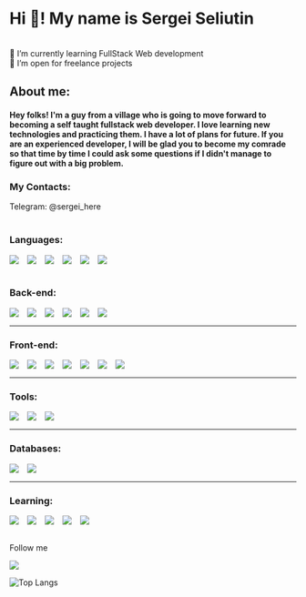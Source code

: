 <!-- ### Hi there  -->

<h1>
     Hi 👋! My name is Sergei Seliutin
  </h1>
<br/>
🌱 I’m currently learning FullStack Web development
<br />
👯 I’m open for freelance projects

<br/>
<h2>About me:</h2>
<h4>
Hey folks! I'm a guy from a village who is going to move forward to becoming a self taught fullstack web developer. I love learning new technologies and practicing them. I have a lot of plans for future. If you are an experienced developer, I will be glad you to become my comrade so that time by time I could ask some questions if I didn't manage to figure out with a big problem.
</h4>
<h3>My Contacts:</h3>
Telegram: @sergei_here
<br />
<br />

<h3>Languages:</h3>

<img align="left" style="margin-right:15px" src="https://img.shields.io/badge/-Python-090909?style=for-the-badge&logo=python">
<img align="left" style="margin-right:15px" src="https://img.shields.io/badge/-JavaScript-090909?style=for-the-badge&logo=javascript">
<img align="left" style="margin-right:15px" src="https://img.shields.io/badge/-Nodejs-090909?style=for-the-badge&logo=node.js">
<img align="left" style="margin-right:15px" src="https://img.shields.io/badge/-Html-090909?style=for-the-badge&logo=html5">
<img align="left" style="margin-right:15px" src="https://img.shields.io/badge/-Css3-090909?style=for-the-badge&logo=css3">
<img align="left" style="margin-right:15px" src="https://img.shields.io/badge/-Sass-090909?style=for-the-badge&logo=sass">

<br/>
<br/>

<!-- ###Tools: -->

<h3>Back-end:</h3>
<img align="left" style="margin-right:15px" src="https://img.shields.io/badge/-Django-090909?style=for-the-badge&logo=Django">
<img align="left" style="margin-right:15px" src="https://img.shields.io/badge/-DRF-090909?style=for-the-badge&logo=Django%20Rest%20Framework">
<img align="left" style="margin-right:15px" src="https://img.shields.io/badge/-Celery-090909?style=for-the-badge&logo=Celery">
<img align="left" style="margin-right:15px" src="https://img.shields.io/badge/-FastAPI-090909?style=for-the-badge&logo=FastAPI">
<img align="left" style="margin-right:15px" src="https://img.shields.io/badge/-Express-090909?style=for-the-badge&logo=Express">
<img align="left" style="margin-right:15px" src="https://img.shields.io/badge/-SqlAlchemy-090909?style=for-the-badge&logo=SqlAlchemy">

<br />
<hr />

<h3>Front-end:</h3>
<img align="left" style="margin-right:15px" src="https://img.shields.io/badge/-React-090909?style=for-the-badge&logo=react">
<img align="left" style="margin-right:15px" src="https://img.shields.io/badge/-mobx-090909?style=for-the-badge&logo=Mobx">
<img align="left" style="margin-right:15px" src="https://img.shields.io/badge/-Vue-090909?style=for-the-badge&logo=Vue">
<img align="left" style="margin-right:15px" src="https://img.shields.io/badge/-Vuex-090909?style=for-the-badge&logo=Vuex">
<img align="left" style="margin-right:15px" src="https://img.shields.io/badge/-TailwindCSS-090909?style=for-the-badge&logo=TailwindCSS">
<img align="left" style="margin-right:15px" src="https://img.shields.io/badge/-Bulma-090909?style=for-the-badge&logo=Bulma">
<img align="left" style="margin-right:15px" src="https://img.shields.io/badge/-Bootstrap-090909?style=for-the-badge&logo=Bootstrap">


<br />
<hr />

<h3>Tools:</h3>
<img align="left" style="margin-right:15px" src="https://img.shields.io/badge/-Visual Studio Code-090909?style=for-the-badge&logo=visual%20studio%20code">
<img align="left" style="margin-right:15px" src="https://img.shields.io/badge/-git-090909?style=for-the-badge&logo=git">
<img align="left" style="margin-right:15px" src="https://img.shields.io/badge/-github-090909?style=for-the-badge&logo=github">

<br />
<hr />

<h3>Databases:</h3>
<img align="left" style="margin-right:15px" src="https://img.shields.io/badge/-Postgresql-090909?style=for-the-badge&logo=postgresql">
<img align="left" style="margin-right:15px" src="https://img.shields.io/badge/-Redis-090909?style=for-the-badge&logo=redis">

<br />
<hr>

<h3>Learning: </h3>
<img align="left" style="margin-right:15px" src="https://img.shields.io/badge/-TypeScript-090909?style=for-the-badge&logo=TypeScript">
<img align="left" style="margin-right:15px" src="https://img.shields.io/badge/-Docker-090909?style=for-the-badge&logo=Docker">
<img align="left" style="margin-right:15px" src="https://img.shields.io/badge/-Express-090909?style=for-the-badge&logo=Express">
<img align="left" style="margin-right:15px" src="https://img.shields.io/badge/-FastAPI-090909?style=for-the-badge&logo=FastAPI">
<img align="left" style="margin-right:15px" src="https://img.shields.io/badge/-NestJS-090909?style=for-the-badge&logo=NestJS">

<br/>
<br/>

Follow me

<img src="https://github-readme-stats.vercel.app/api?username=serega%2Ds&theme=dark&show_icons=true">

![Top Langs](https://github-readme-stats.vercel.app/api/top-langs/?username=serega%2Ds&layout=compact&theme=dark)
